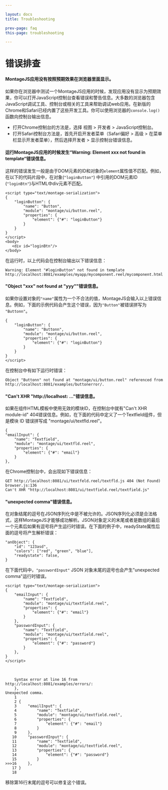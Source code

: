 ```yaml
---

layout: docs
title: Troubleshooting

prev-page: faq
this-page: troubleshooting

---
```


错误排查
=======

#### MontageJS应用没有按照预期效果在浏览器里面显示。
如果你在浏览器中测试一个MontageJS应用的时候，发现应用没有显示为预期效果，你可以打开JavaScript控制台查看错误和警告信息。大多数的浏览器包含JavaScript调试工具、控制台或相关的工具来帮助调试web应用。在新版的Chrome和Safari已经内置了这些开发工具。你可以使用浏览器的`console.log()`函数向控制台输出信息。

* 打开Chrome控制台的方法是，选择 视图 > 开发者 > JavaScript控制台。
* 打开Safari控制台方法是，首先开启开发者菜单（Safari偏好 > 高级 > 在菜单栏显示开发者菜单），然后选择开发者 > 显示控制台错误信息。

#### 运行MontageJS应用的时候发生“Warning: Element xxx not found in template“错误信息。
这样的错误发生一般是由于DOM元素的ID和对象的`element`属性值不匹配。例如，在以下的代码片段中，在对象(`"loginButton"`) 中引用的DOM元素ID (`"loginBtn"`)与HTML中div元素不匹配。

	<script type="text/montage-serialization">
	{
	    "loginButton": {
	        "name": "Button",
	        "module": "montage/ui/button.reel",
	        "properties": {
	            "element": {"#": "loginButton"}
	        }
	    }
	}
	</script>
	<body>
	   <div id="loginBtn"/>
	</body>
	
在运行时，以上代码会在控制台输出以下错误信息：

	Warning: Element "#loginButton" not found in template
	http://localhost:8081/examples/myapp/mycomponent.reel/mycomponent.html
	
#### "Object "xxx" not found at "yyy""错误信息。
如果你设置对象的`"name"`属性为一个不合法的值，MontageJS会输入以上错误信息。例如，下面的示例代码会产生这个错误，因为`"Button"`被错误拼写为 `"Buttonn"`。

	{
	    "loginButton": {
	        "name": "Buttonn",
	        "module": "montage/ui/button.reel",
	        "properties": {
	            "element": {"#": "loginButton"}
	        }
	    }
	}
	</script>
	
在控制台中有如下运行时错误：

	Object "Buttonn" not found at "montage/ui/button.reel" referenced from http://localhost:8081/examples/buttonerror/.
	
#### "Can't XHR "http://localhost: ..."错误信息。
如果在组件HTML模板中使用无效的模块ID，在控制台中就有"Can't XHR module-id" 404错误信息。例如，在下面的代码中定义了一个Textfield组件，但是模块 ID 错误拼写成 "montage/ui/textfld.reel"。

	{
	"emailInput": {
	    "name": "Textfield",
	    "module": "montage/ui/textfld.reel",
	    "properties": {
	        "element": {"#": "email"}
	    }
	},
	
在Chrome控制台中，会出现如下错误信息：

	GET http://localhost:8081/ui/textfeld.reel/textfld.js 404 (Not Found) browser.js:136
	Can't XHR "http://localhost:8081/ui/textfield.reel/textfield.js"
	
#### "unexpected comma"错误信息。
在对象结尾的逗号在JSON序列化中是不被允许的。JSON序列化必须是合法格式，这样MontageJS才能够成功解析。JSON对象定义的末尾或者是数组的最后一个元素后如果有逗号将产生运行时错误。在下面的例子中，readyState属性后面的逗号将产生解析错误：

	"anObject": {
	    "id": "123asd",
	    "colors": ["red", "green", "blue"],
	    "readystate": false,
	}
	
在下面代码中，`"passwordInput"` JSON 对象末尾的逗号也会产生"unexpected comma"运行时错误。

	<script type="text/montage-serialization">
	{
	    "emailInput": {
	        "name": "Textfield",
	        "module": "montage/ui/textfield.reel",
	        "properties": {
	            "element": {"#": "email"}
	        }
	    },
	    "passwordInput": {
	        "name": "Textfield",
	        "module": "montage/ui/textfield.reel",
	        "properties": {
	            "element": {"#": "password"}
	        }
	    },
	}
	</script>
	
&nbsp;

		Syntax error at line 16 from http://localhost:8081/examples/errors/:
	    },
	Unexpected comma.
	    1 
	    2 {
	    3     "emailInput": {
	    4         "name": "Textfield",
	    5         "module": "montage/ui/textfield.reel",
	    6         "properties": {
	    7             "element": {"#": "email"}
	    8         }
	    9     },
	   10     "passwordInput": {
	   11         "name": "Textfield",
	   12         "module": "montage/ui/textfield.reel",
	   13         "properties": {
	   14             "element": {"#": "password"}
	   15         }
	>>>16     },
	   17 }
	   18
	   
移除第16行末尾的逗号可以修复这个错误。